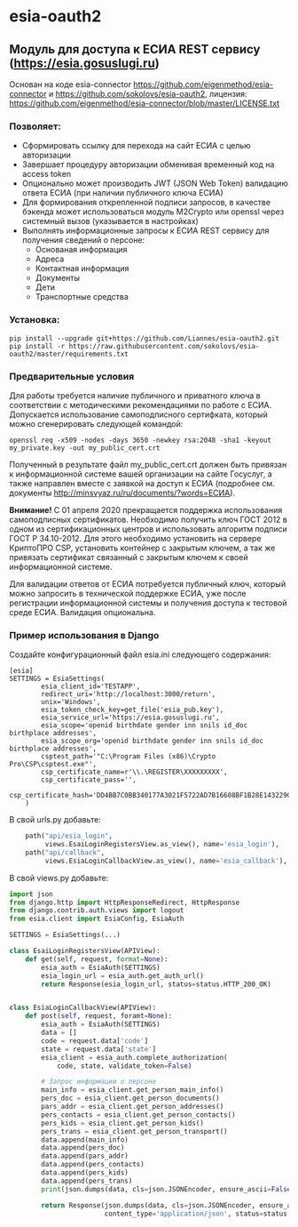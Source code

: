 # esia-oauth2

## Модуль для доступа к ЕСИА REST сервису (https://esia.gosuslugi.ru)

Основан на коде esia-connector https://github.com/eigenmethod/esia-connector и https://github.com/sokolovs/esia-oauth2, лицензия: https://github.com/eigenmethod/esia-connector/blob/master/LICENSE.txt

### Позволяет:

- Сформировать ссылку для перехода на сайт ЕСИА с целью авторизации
- Завершает процедуру авторизации обменивая временный код на access token
- Опционально может производить JWT (JSON Web Token) валидацию ответа ЕСИА (при наличии публичного ключа ЕСИА)
- Для формирования открепленной подписи запросов, в качестве бэкенда может использоваться
  модуль M2Crypto или openssl через системный вызов (указывается в настройках)
- Выполнять информационные запросы к ЕСИА REST сервису для получения сведений о персоне:
  - Основаная информация
  - Адреса
  - Контактная информация
  - Документы
  - Дети
  - Транспортные средства

### Установка:

```
pip install --upgrade git+https://github.com/Liannes/esia-oauth2.git
pip install -r https://raw.githubusercontent.com/sokolovs/esia-oauth2/master/requirements.txt
```

### Предварительные условия

Для работы требуется наличие публичного и приватного ключа в соответствии с методическими рекомендациями
по работе с ЕСИА. Допускается использование самоподписного сертифката, который можно сгенерировать
следующей командой:

```
openssl req -x509 -nodes -days 3650 -newkey rsa:2048 -sha1 -keyout my_private.key -out my_public_cert.crt
```

Полученный в результате файл my_public_cert.crt должен быть привязан к информационной системе вашей организации
на сайте Госуслуг, а также направлен вместе с заявкой на доступ к ЕСИА
(подробнее см. документы http://minsvyaz.ru/ru/documents/?words=ЕСИА).

**Внимание!** С 01 апреля 2020 прекращается поддержка использования самоподписных сертификатов. Необходимо
получить ключ ГОСТ 2012 в одном из сертификационных центров и использовать алгоритм подписи ГОСТ Р 34.10-2012.
Для этого необходимо установить на сервере КриптоПРО CSP, установить контейнер с закрытым ключем, а так же
привязать сертификат связанный с закрытым ключем к своей информационной системе.

Для валидации ответов от ЕСИА потребуется публичный ключ, который можно запросить в технической поддержке ЕСИА,
уже после регистрации информационной системы и получения доступа к тестовой среде ЕСИА. Валидация опциональна.

### Пример использования в Django

Создайте конфигурационный файл esia.ini следующего содержания:

```
[esia]
SETTINGS = EsiaSettings(
        esia_client_id='TESTAPP',
        redirect_uri='http://localhost:3000/return',
        unix='Windows',
        esia_token_check_key=get_file('esia_pub.key'),
        esia_service_url='https://esia.gosuslugi.ru',
        esia_scope='openid birthdate gender inn snils id_doc birthplace addresses',
        esia_scope_org='openid birthdate gender inn snils id_doc birthplace addresses',
        csptest_path='"C:\Program Files (x86)\Crypto Pro\CSP\csptest.exe"',
        csp_certificate_name=r'\\.\REGISTER\XXXXXXXXX',
        csp_certificate_pass='',
        csp_certificate_hash='DD4BB7C0BB340177A3021F5722AD7B16608BF1B28E143229CCC09812C604D8D',
    )
```

В свой urls.py добавьте:

```python
    path("api/esia_login",
         views.EsaiLoginRegistersView.as_view(), name='esia_login'),
    path("api/callback",
         views.EsiaLoginCallbackView.as_view(), name='esia_callback'),
```

В свой views.py добавьте:

```python
import json
from django.http import HttpResponseRedirect, HttpResponse
from django.contrib.auth.views import logout
from esia.client import EsiaConfig, EsiaAuth

SETTINGS = EsiaSettings(...)

class EsaiLoginRegistersView(APIView):
    def get(self, request, format=None):
        esia_auth = EsiaAuth(SETTINGS)
        esia_login_url = esia_auth.get_auth_url()
        return Response(esia_login_url, status=status.HTTP_200_OK)


class EsiaLoginCallbackView(APIView):
    def post(self, request, foramt=None):
        esia_auth = EsiaAuth(SETTINGS)
        data = []
        code = request.data['code']
        state = request.data['state']
        esia_client = esia_auth.complete_authorization(
            code, state, validate_token=False)

        # Запрос информации о персоне
        main_info = esia_client.get_person_main_info()
        pers_doc = esia_client.get_person_documents()
        pars_addr = esia_client.get_person_addresses()
        pers_contacts = esia_client.get_person_contacts()
        pers_kids = esia_client.get_person_kids()
        pers_trans = esia_client.get_person_transport()
        data.append(main_info)
        data.append(pers_doc)
        data.append(pars_addr)
        data.append(pers_contacts)
        data.append(pers_kids)
        data.append(pers_trans)
        print(json.dumps(data, cls=json.JSONEncoder, ensure_ascii=False, indent=4))

        return Response(json.dumps(data, cls=json.JSONEncoder, ensure_ascii=False, indent=4),
                        content_type='application/json', status=status.HTTP_200_OK)

```
